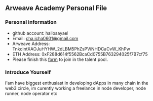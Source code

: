 ## Arweave Academy Personal File

### Personal information

- github account: hallosayael
- Email: cha.icha0601@gmail.com
- Arweave Address: TnkcIntXAOJuHYHW_2dLBM5PhZsPViNHDCaCvW_KhPw
- ETH Address: 0xF288d614f5562BcaCd0755B763294025f7B7cf75
- Please finish this [form](https://docs.google.com/forms/d/e/1FAIpQLSfWA5fIIcBgmRppm3jNz5vmf9Mai_QMVil-2pO4r7YKn_Zhtw/viewform?usp=sf_link) to join in the talent pool.

### Introduce Yourself
 i'am have biggest enthusiast in developing dApps in many chain in the web3 circle, im curently working a freelance in node developer, node runner, node operator etc
